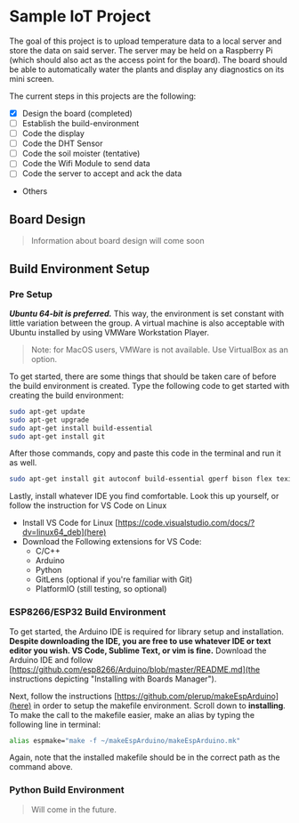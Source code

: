 # Sample IoT Project

The goal of this project is to upload temperature data to a local server and store the data on said server. The server may be held on a Raspberry Pi (which should also act as the access point for the board). The board should be able to automatically water the plants and display any diagnostics on its mini screen. 

The current steps in this projects are the following:
- [x] Design the board (completed)
- [ ] Establish the build-environment
- [ ] Code the display
- [ ] Code the DHT Sensor
- [ ] Code the soil moister (tentative)
- [ ] Code the Wifi Module to send data
- [ ] Code the server to accept and ack the data
- Others

## Board Design

> Information about board design will come soon

## Build Environment Setup
### Pre Setup
***Ubuntu 64-bit is preferred.*** This way, the environment is set constant with little variation between the group. A virtual machine is also acceptable with Ubuntu installed by using VMWare Workstation Player.

> Note: for MacOS users, VMWare is not available. Use VirtualBox as an option.

To get started, there are some things that should be taken care of before the build environment is created. Type the following code to get started with creating the build environment:

```bash
sudo apt-get update
sudo apt-get upgrade
sudo apt-get install build-essential
sudo apt-get install git
```

After those commands, copy and paste this code in the terminal and run it as well.
```bash
sudo apt-get install git autoconf build-essential gperf bison flex texinfo libtool libncurses5-dev wget gawk libc6-dev-amd64 python-serial libexpat-dev
```

Lastly, install whatever IDE you find comfortable. Look this up yourself, or follow the instruction for VS Code on Linux

- Install VS Code for Linux [https://code.visualstudio.com/docs/?dv=linux64_deb](here)
- Download the Following extensions for VS Code:
    - C/C++
    - Arduino
    - Python
    - GitLens (optional if you're familiar with Git)
    - PlatformIO (still testing, so optional)

### ESP8266/ESP32 Build Environment

To get started, the Arduino IDE is required for library setup and installation. **Despite downloading the IDE, you are free to use whatever IDE or text editor you wish. VS Code, Sublime Text, or vim is fine.** Download the Arduino IDE and follow [https://github.com/esp8266/Arduino/blob/master/README.md](the instructions depicting "Installing with Boards Manager").

Next, follow the instructions [https://github.com/plerup/makeEspArduino](here) in order to setup the makefile environment. Scroll down to **installing**. To make the call to the makefile easier, make an alias by typing the following line in terminal:

```bash
alias espmake="make -f ~/makeEspArduino/makeEspArduino.mk"
```
Again, note that the installed makefile should be in the correct path as the command above.

### Python Build Environment

> Will come in the future.